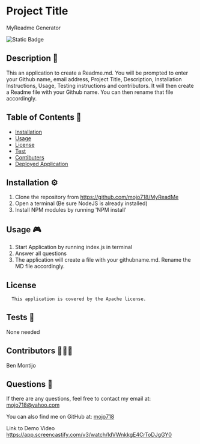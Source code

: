 # Project Title
MyReadme Generator

![Static Badge](https://img.shields.io/badge/Apache-blue.svg) 


## Description 🔎
This an application to create a Readme.md.  You will be prompted to enter your Github name, email address,  Project Title, Description, Installation Instructions, Usage, Testing instructions and contributors.  It will then create a Readme file with your Github name.  You can then rename that file accordingly.  


## Table of Contents 📖
- [Installation](#installation-⚙️)
- [Usage](#usage-🎮)
- [License](#license-Apache)
- [Test](#tests-🧪)
- [Contibuters](#Contributors-🧑‍🤝‍🧑)
- [Deployed Application](#deployed-application-🚀)

## Installation ⚙️
1. Clone the repository from https://github.com/mojo718/MyReadMe 
2. Open a terminal (Be sure NodeJS is already installed)
3. Install NPM modules by running 'NPM install'


## Usage 🎮
1. Start Application by running index.js in terminal
2. Answer all questions
3. The application will create a file with your githubname.md.  Rename the MD file accordingly.


## License
      This application is covered by the Apache license.

## Tests 🧪
None needed

## Contributors 🧑‍🤝‍🧑
Ben Montijo

## Questions 🙋
If there are any questions, feel free to contact my email at: mojo718@yahoo.com

You can also find me on GitHub at: [mojo718](https://www.github.com/mojo718)


Link to Demo Video https://app.screencastify.com/v3/watch/IdVWnkkgE4CrToDJgGY0


 
